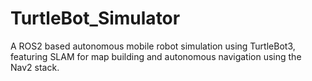 # TurtleBot_Simulator
A ROS2 based autonomous mobile robot simulation using TurtleBot3, featuring SLAM for map building and autonomous navigation using the Nav2 stack.
